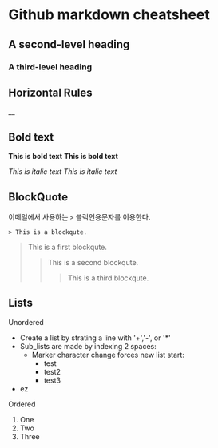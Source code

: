 # Github markdown cheatsheet
## A second-level heading
### A third-level heading

## Horizontal Rules
__

## Bold text

**This is bold text**
__This is bold text__

*This is italic text*
_This is italic text_

## BlockQuote
이메일에서 사용하는 ```>``` 블럭인용문자를 이용한다.
```
> This is a blockqute.
```
> This is a first blockqute.
>	> This is a second blockqute.
>	>	> This is a third blockqute.

## Lists

Unordered

+ Create a list by strating a line with '+','-', or '*'
+ Sub_lists are made by indexing 2 spaces:
  - Marker character change forces new list start:
     * test
     + test2
     - test3
+ ez

Ordered
1. One
2. Two
3. Three



